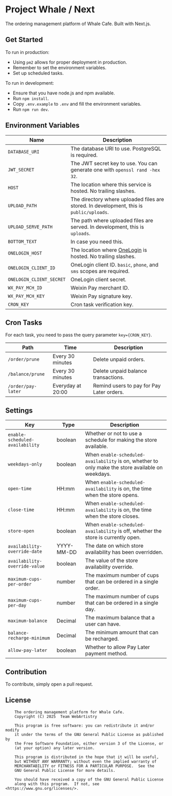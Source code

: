# Project Whale / Next

The ordering management platform of Whale Cafe. Built with Next.js.

## Get Started

To run in production:

* Using `pm2` allows for proper deployment in production.
* Remember to set the environment variables.
* Set up scheduled tasks.

To run in development:

* Ensure that you have node.js and npm available.
* Run `npm install`.
* Copy `.env.example` to `.env` and fill the environment variables.
* Run `npm run dev`.

## Environment Variables

| Name                     | Description                                                                                                     |
|--------------------------|-----------------------------------------------------------------------------------------------------------------|
| `DATABASE_URI`           | The database URI to use. PostgreSQL is required.                                                                |
| `JWT_SECRET`             | The JWT secret key to use. You can generate one with `openssl rand -hex 32`.                                    |
| `HOST`                   | The location where this service is hosted. No trailing slashes.                                                 |
| `UPLOAD_PATH`            | The directory where uploaded files are stored. In development, this is `public/uploads`.                        |
| `UPLOAD_SERVE_PATH`      | The path where uploaded files are served. In development, this is `uploads`.                                    |
| `BOTTOM_TEXT`            | In case you need this.                                                                                          |
| `ONELOGIN_HOST`          | The location where [OneLogin](https://github.com/WebArtistryBAID/baid-onelogin) is hosted. No trailing slashes. |
| `ONELOGIN_CLIENT_ID`     | OneLogin client ID. `basic`, `phone`, and `sms` scopes are required.                                            |
| `ONELOGIN_CLIENT_SECRET` | OneLogin client secret.                                                                                         |
| `WX_PAY_MCH_ID`          | Weixin Pay merchant ID.                                                                                         |
| `WX_PAY_MCH_KEY`         | Weixin Pay signature key.                                                                                       |
| `CRON_KEY`               | Cron task verification key.                                                                                     |

## Cron Tasks

For each task, you need to pass the query parameter `key={CRON_KEY}`.

| Path               | Time              | Description                               |
|--------------------|-------------------|-------------------------------------------|
| `/order/prune`     | Every 30 minutes  | Delete unpaid orders.                     |
| `/balance/prune`   | Every 30 minutes  | Delete unpaid balance transactions.       |
| `/order/pay-later` | Everyday at 20:00 | Remind users to pay for Pay Later orders. |

## Settings

| Key                             | Type       | Description                                                                                       |
|---------------------------------|------------|---------------------------------------------------------------------------------------------------|
| `enable-scheduled-availability` | boolean    | Whether or not to use a schedule for making the store available.                                  |
| `weekdays-only`                 | boolean    | When `enable-scheduled-availability` is on, whether to only make the store available on weekdays. |
| `open-time`                     | HH:mm      | When `enable-scheduled-availability` is on, the time when the store opens.                        |
| `close-time`                    | HH:mm      | When `enable-scheduled-availability` is on, the time when the store closes.                       |
| `store-open`                    | boolean    | When `enable-scheduled-availability` is off, whether the store is currently open.                 |
| `availability-override-date`    | YYYY-MM-DD | The date on which store availability has been overridden.                                         |
| `availability-override-value`   | boolean    | The value of the store availability override.                                                     |
| `maximum-cups-per-order`        | number     | The maximum number of cups that can be ordered in a single order.                                 |
| `maximum-cups-per-day`          | number     | The maximum number of cups that can be ordered in a single day.                                   |
| `maximum-balance`               | Decimal    | The maximum balance that a user can have.                                                         |
| `balance-recharge-minimum`      | Decimal    | The minimum amount that can be recharged.                                                         |
| `allow-pay-later`               | boolean    | Whether to allow Pay Later payment method.                                                        |

## Contribution

To contribute, simply open a pull request.

## License

```
    The ordering management platform for Whale Cafe.
    Copyright (C) 2025  Team WebArtistry

    This program is free software: you can redistribute it and/or modify
    it under the terms of the GNU General Public License as published by
    the Free Software Foundation, either version 3 of the License, or
    (at your option) any later version.

    This program is distributed in the hope that it will be useful,
    but WITHOUT ANY WARRANTY; without even the implied warranty of
    MERCHANTABILITY or FITNESS FOR A PARTICULAR PURPOSE.  See the
    GNU General Public License for more details.

    You should have received a copy of the GNU General Public License
    along with this program.  If not, see <https://www.gnu.org/licenses/>.
```
